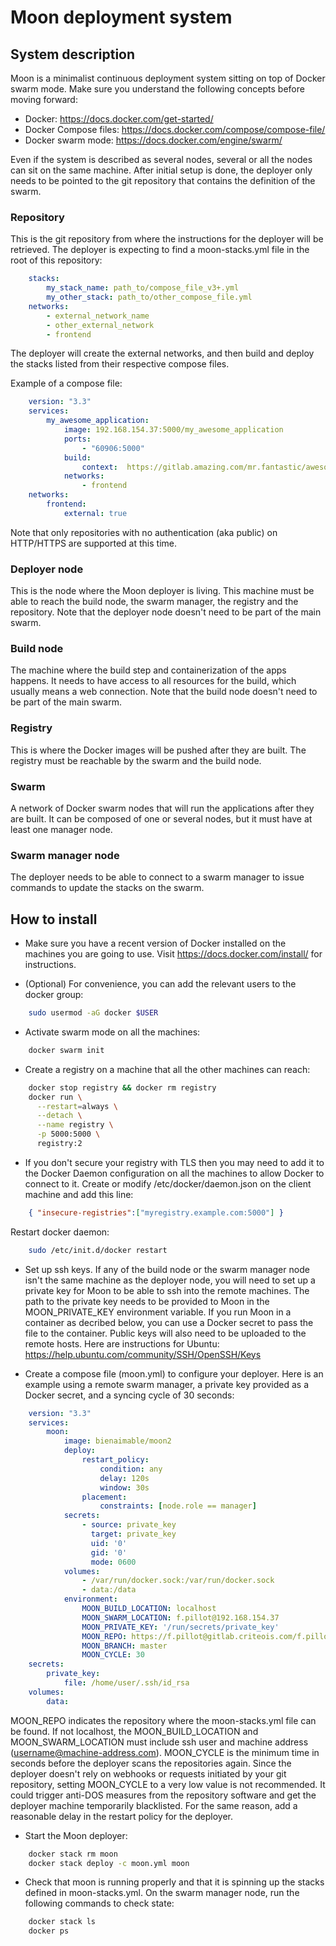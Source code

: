 # Moon deployment system
## System description
Moon is a minimalist continuous deployment system sitting on top of Docker swarm mode.
Make sure you understand the following concepts before moving forward:
* Docker: https://docs.docker.com/get-started/
* Docker Compose files: https://docs.docker.com/compose/compose-file/
* Docker swarm mode: https://docs.docker.com/engine/swarm/

Even if the system is described as several nodes, several or all the nodes can sit on the same machine.
After initial setup is done, the deployer only needs to be pointed to the git repository that contains the definition of the swarm.

### Repository
This is the git repository from where the instructions for the deployer will be retrieved. The deployer is expecting to find a moon-stacks.yml file in the root of this repository:
```yaml
    stacks:
        my_stack_name: path_to/compose_file_v3+.yml
        my_other_stack: path_to/other_compose_file.yml
    networks:
        - external_network_name
        - other_external_network
        - frontend
```
The deployer will create the external networks, and then build and deploy the stacks listed from their respective compose files. 

Example of a compose file:
```yaml
    version: "3.3"
    services:
        my_awesome_application:
            image: 192.168.154.37:5000/my_awesome_application
            ports:
                - "60906:5000"
            build:
                context:  https://gitlab.amazing.com/mr.fantastic/awesome_app.git#master
            networks:
                - frontend
    networks:
        frontend:
            external: true
```

Note that only repositories with no authentication (aka public) on HTTP/HTTPS are supported at this time.


### Deployer node
This is the node where the Moon deployer is living.
This machine must be able to reach the build node, the swarm manager, the registry and the repository.
Note that the deployer node doesn't need to be part of the main swarm.

### Build node
The machine where the build step and containerization of the apps happens. 
It needs to have access to all resources for the build, which usually means a web connection.
Note that the build node doesn't need to be part of the main swarm.

### Registry
This is where the Docker images will be pushed after they are built. 
The registry must be reachable by the swarm and the build node.

### Swarm
A network of Docker swarm nodes that will run the applications after they are built. 
It can be composed of one or several nodes, but it must have at least one manager node.

### Swarm manager node
The deployer needs to be able to connect to a swarm manager to issue commands to update the stacks on the swarm.




## How to install

- Make sure you have a recent version of Docker installed on the machines you are going to use. 
Visit https://docs.docker.com/install/ for instructions.

- (Optional) For convenience, you can add the relevant users to the docker group:
```bash
    sudo usermod -aG docker $USER
```

- Activate swarm mode on all the machines:
```bash
    docker swarm init
```

- Create a registry on a machine that all the other machines can reach:
```bash
    docker stop registry && docker rm registry
    docker run \
      --restart=always \
      --detach \
      --name registry \
      -p 5000:5000 \
      registry:2
```

- If you don't secure your registry with TLS then you may need to add it to the Docker Daemon configuration on all the machines to allow Docker to connect to it.
Create or modify /etc/docker/daemon.json on the client machine and add this line:
```json
    { "insecure-registries":["myregistry.example.com:5000"] }
```
Restart docker daemon:
```bash
    sudo /etc/init.d/docker restart
```

- Set up ssh keys. If any of the build node or the swarm manager node isn't the same machine as the deployer node, you will need to set up a private key for Moon to be able to ssh into the remote machines. 
The path to the private key needs to be provided to Moon in the MOON\_PRIVATE\_KEY environment variable. 
If you run Moon in a container as decribed below, you can use a Docker secret to pass the file to the container.
Public keys will also need to be uploaded to the remote hosts.
Here are instructions for Ubuntu: https://help.ubuntu.com/community/SSH/OpenSSH/Keys


- Create a compose file (moon.yml) to configure your deployer. 
Here is an example using a remote swarm manager, a private key provided as a Docker secret, and a syncing cycle of 30 seconds:
```yaml
    version: "3.3"
    services:
        moon:
            image: bienaimable/moon2
            deploy:
                restart_policy:
                    condition: any
                    delay: 120s
                    window: 30s
                placement:
                    constraints: [node.role == manager]
            secrets:
                - source: private_key
                  target: private_key
                  uid: '0'
                  gid: '0'
                  mode: 0600
            volumes:
                - /var/run/docker.sock:/var/run/docker.sock
                - data:/data
            environment:
                MOON_BUILD_LOCATION: localhost
                MOON_SWARM_LOCATION: f.pillot@192.168.154.37
                MOON_PRIVATE_KEY: '/run/secrets/private_key'
                MOON_REPO: https://f.pillot@gitlab.criteois.com/f.pillot/swarm-configuration-itservers.git
                MOON_BRANCH: master
                MOON_CYCLE: 30
    secrets:
        private_key:
            file: /home/user/.ssh/id_rsa
    volumes:
        data:
```
MOON\_REPO indicates the repository where the moon-stacks.yml file can be found. 
If not localhost, the MOON\_BUILD\_LOCATION and MOON\_SWARM\_LOCATION must include ssh user and machine address (username@machine-address.com).
MOON\_CYCLE is the minimum time in seconds before the deployer scans the repositories again. Since the deployer doesn't rely on webhooks or requests initiated by your git repository, setting MOON\_CYCLE to a very low value is not recommended. It could trigger anti-DOS measures from the repository software and get the deployer machine temporarily blacklisted. For the same reason, add a reasonable delay in the restart policy for the deployer.

- Start the Moon deployer:
```bash
    docker stack rm moon
    docker stack deploy -c moon.yml moon
```

- Check that moon is running properly and that it is spinning up the stacks defined in moon-stacks.yml.
On the swarm manager node, run the following commands to check state:
```bash
    docker stack ls
    docker ps
```
